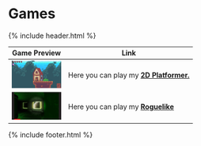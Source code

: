 # Games

{% include header.html %}

| Game Preview | Link |
| ------ | ----------- |
| <img src="2dplatformerpreview.png" alt="2D Platformer Preview" width="100"> | Here you can play my **[2D Platformer.](https://472529.github.io/PRACTICAL-PROJECT/ "My 2D Platformer!")** |"
| <img src="roguelikepreview.png" alt="2D Platformer Preview" width="100"> | Here you can play my **[Roguelike](https://simmer.io/@472529/dungeon-crawler "My Roguelike Game!")** |


{% include footer.html %}
